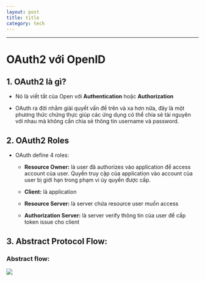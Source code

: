 ```yaml
---
layout: post
title: title
category: tech
---
```

---

# OAuth2 với OpenID

## 1. OAuth2 là gì?

- Nó là viết tắt của Open với <b>Authentication</b> hoặc <b>Authorization</b>

- OAuth ra đời nhằm giải quyết vấn đề trên và xa hơn nữa, đây là một phương thức chứng thực giúp các ứng dụng có thể chia sẻ tài nguyên với nhau mà không cần chia sẻ thông tin username và password.

## 2. OAuth2 Roles

- OAuth define 4 roles:

    + <b> Resource Owner:</b> là user đã authorizes vào application để access account của user. Quyền truy cập của application vào account của user bị giới hạn trong phạm vi ủy quyền được cấp.

    + <b>Client:</b> là application

    + <b>Resource Server:</b> là server chứa resource user muốn access

    + <b>Authorization Server:</b> là server verify thông tin của user để cấp token issue cho client

## 3. Abstract Protocol Flow:

### Abstract flow:

![](images/2020-08-17-oauth2-with-openid/abstract_flow.png)




